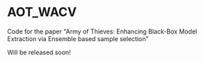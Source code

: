 # AOT_WACV
Code for the paper "Army of Thieves: Enhancing Black-Box Model Extraction via Ensemble based sample selection"

Will be released soon!
